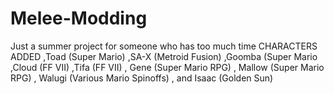 # Melee-Modding
Just a summer project for someone who has too much time
CHARACTERS ADDED 
,Toad (Super Mario) 
,SA-X (Metroid Fusion)
 ,Goomba (Super Mario
 ,Cloud (FF VII)
 ,Tifa (FF VII)
 , Gene (Super Mario RPG)
 , Mallow (Super Mario RPG)
 , Walugi (Various Mario Spinoffs)
 , and Isaac (Golden Sun)
